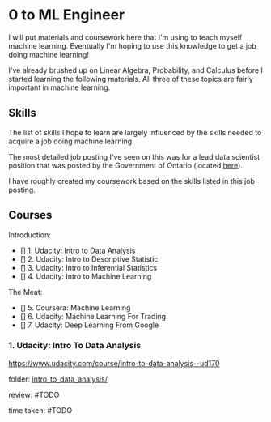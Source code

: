 # 0 to ML Engineer

I will put materials and coursework here that I'm using to teach myself machine
learning. Eventually I'm hoping to use this knowledge to get a job doing machine
learning!

I've already brushed up on Linear Algebra, Probability, and Calculus before I
started learning the following materials. All three of these topics are fairly
important in machine learning.

## Skills

The list of skills I hope to learn are largely influenced by the skills
needed to acquire a job doing machine learning.

The most detailed job posting I've seen on this was for a lead data scientist
position that was posted by the Government of Ontario (located [here](lead_data_scientist_job_posting.pdf)).

I have roughly created my coursework based on the skills listed in this job posting.

## Courses

Introduction:

- [] 1. Udacity: Intro to Data Analysis
- [] 2. Udacity: Intro to Descriptive Statistic
- [] 3. Udacity: Intro to Inferential Statistics
- [] 4. Udacity: Intro to Machine Learning

The Meat:

- [] 5. Coursera: Machine Learning
- [] 6. Udacity: Machine Learning For Trading
- [] 7. Udacity: Deep Learning From Google

### 1. Udacity: Intro To Data Analysis

https://www.udacity.com/course/intro-to-data-analysis--ud170

folder: [intro\_to\_data_analysis/](intro_to_data_analysis/)

review: #TODO

time taken: #TODO

